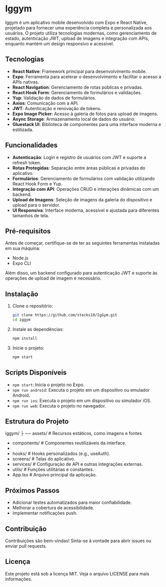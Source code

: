 # Iggym

Iggym é um aplicativo mobile desenvolvido com Expo e React Native, projetado para fornecer uma experiência completa e personalizada aos usuários. O projeto utiliza tecnologias modernas, como gerenciamento de estado, autenticação JWT, upload de imagens e integração com APIs, enquanto mantém um design responsivo e acessível.

## Tecnologias

- **React Native**: Framework principal para desenvolvimento mobile.
- **Expo**: Ferramenta para acelerar o desenvolvimento e facilitar o acesso a APIs nativas.
- **React Navigation**: Gerenciamento de rotas públicas e privadas.
- **React Hook Form**: Gerenciamento de formulários e validações.
- **Yup**: Validação de dados de formulários.
- **Axios**: Comunicação com a API.
- **JWT**: Autenticação e renovação de tokens.
- **Expo Image Picker**: Acesso à galeria de fotos para upload de imagens.
- **Async Storage**: Armazenamento local de dados do usuário.
- **Gluestack UI**: Biblioteca de componentes para uma interface moderna e estilizada.

## Funcionalidades

- **Autenticação**: Login e registro de usuários com JWT e suporte a refresh token.
- **Rotas Protegidas**: Separação entre áreas públicas e privadas do aplicativo.
- **Formulários**: Gerenciamento de formulários com validação utilizando React Hook Form e Yup.
- **Integração com API**: Operações CRUD e interações dinâmicas com um backend.
- **Upload de Imagens**: Seleção de imagens da galeria do dispositivo e upload para o servidor.
- **UI Responsiva**: Interface moderna, acessível e ajustada para diferentes tamanhos de tela.

## Pré-requisitos

Antes de começar, certifique-se de ter as seguintes ferramentas instaladas em sua máquina:

- Node.js
- Expo CLI

Além disso, um backend configurado para autenticação JWT e suporte às operações de upload de imagem é necessário.

## Instalação

1. Clone o repositório:

   ```bash
   git clone https://github.com/stecks10/IgGym.git
   cd iggym
   ```

2. Instale as dependências:

   ```bash
   npm install
   ```

3. Inicie o projeto:
   ```bash
   npm start
   ```

## Scripts Disponíveis

- `npm start`: Inicia o projeto no Expo.
- `npm run android`: Executa o projeto em um dispositivo ou emulador Android.
- `npm run ios`: Executa o projeto em um dispositivo ou simulador iOS.
- `npm run web`: Executa o projeto no navegador.

## Estrutura do Projeto

iggym/ ├
── assets/ #
Recursos estáticos, como imagens e fontes

- components/ # Componentes reutilizáveis da interface.
-
- hooks/ # Hooks personalizados (e.g., useAuth).
- screens/ # Telas do aplicativo.
- services/ # Configuração de API e outras integrações externas.
- utils/ # Funções utilitárias e constantes.
- App.tsx # Arquivo principal da aplicação.

## Próximos Passos

- Adicionar testes automatizados para maior confiabilidade.
- Melhorar a cobertura de acessibilidade.
- Implementar notificações push.

## Contribuição

Contribuições são bem-vindas! Sinta-se à vontade para abrir issues ou enviar pull requests.

## Licença

Este projeto está sob a licença MIT. Veja o arquivo LICENSE para mais informações.
